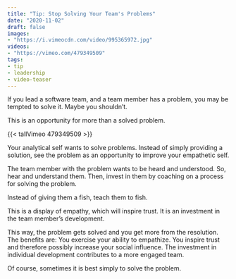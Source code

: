 ```yaml
---
title: "Tip: Stop Solving Your Team's Problems"
date: "2020-11-02"
draft: false
images:
- "https://i.vimeocdn.com/video/995365972.jpg"
videos:
- "https://vimeo.com/479349509"
tags:
- tip
- leadership
- video-teaser
---
```



If you lead a software team, and a team member has a problem, you may be
tempted to solve it. Maybe you shouldn’t.

This is an opportunity for more than a solved problem.

<!--more-->


{{< tallVimeo 479349509 >}}

Your analytical self wants to solve problems. Instead of simply providing a
solution, see the problem as an opportunity to improve your empathetic self.

The team member with the problem wants to be heard and understood. So, hear and
understand them. Then, invest in them by coaching on a process for solving the
problem.

Instead of giving them a fish, teach them to fish.

This is a display of empathy, which will inspire trust. It is an investment in
the team member’s development.

This way, the problem gets solved and you get more from the resolution. The
benefits are: You exercise your ability to empathize.  You inspire trust and
therefore possibly increase your social influence.  The investment in
individual development contributes to a more engaged team.

Of course, sometimes it is best simply to solve the problem.
